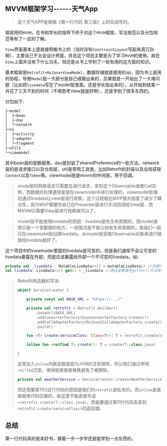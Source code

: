 ## MVVM框架学习------天气App

> 这个天气APP是根据《第一行代码 第三版》上的实战写的。

框架用的`MVVM`，在书和学长的指导下终于对这个`MVVM`框架，写法规范以及分包规范等有了一定的了解。

`View`界面基本上是直接照搬书上的（当时没有`ConstraintLayout`写起来真冗杂啊），主要自己不太会设计界面，并且这个项目主要是为了学习`MVVM`的使用，故在`View`上面并没有下什么功夫，但还是从书上学到了一些有用的这方面的知识。

基本框架是`Retrofit+RxJava+ViewModel`，数据存储就直接用的sp，因为书上是用的协程，导致`Model`层一大部分是自己琢磨出来的，后果就是一开始出了一大堆问题（比如把`livedata`写在了model层里面，还是学长指出来的），从开始到结束一共花了三天不到的时间（不用思考View就是好啊），还是学到了很多东西的。

分包如下:

```bash
├─model
│  ├─bean
│  ├─dao
│  └─network
├─ui
│  ├─activity
│  ├─adapter
│  └─fragment
├─utils
└─viewmodel
```

其中bean装的是数据类，dao是封装了sharedPreference的一些方法，network装的是请求接口以及仓库层，util是常用工具类，比如Retrofit的封装以及全局获取`Context`以及`Token`等。viewmodel层是mvvm的中间层，用于回调。

> mode层的网络请求只需要去进行请求，拿到这个Observable或者Call实例，而数据的处理通常是放在viewmodel中进行处理的，viewmodel处理后通过livedata让view层进行观察，这个过程相比MVP很大程度了减少了耦合性，因为MVP需要你自己在Presenter层进行手动回调给View层，而MVVM只需要View层进行观察就可以了。

> model层不能使用livedata的原因：livedata是有生命周期的，而model通常只是一个拿数据的地方，一般情况是不能让他有生命周期的，故我们一般只在viewmodel层创建livedata，从model层获取Observable对象再进行赋值给livedata就好了。

这个项目中的viewmodel里面的livedata是可变的，但是我们通常不会让可变的livedata暴露在外部，而是应该暴露给外部一个不可变的livedata，如:

```kotlin
private val _livedata : MutableLiveData<>() = mutableLiveData() //创建不可变的livedata
val livedata: LiveData<>() get() = _livedata //通过设置属性getter()方法来让不可变的livedata暴露给外部
```

> Retrofit构造器的写法:
>
> ```kotlin
> object ServiceCreator {
> 
>     private const val BASE_URL = "https://.../"
> 
>     private val retrofit = Retrofit.Builder()
>         .baseUrl(BASE_URL)
>         .addConverterFactory(GsonConverterFactory.create())
>         .addCallAdapterFactory(RxJava3CallAdapterFactory.create())
>         .build()
> 
>     fun <T> create(serviceClass: Class<T>): T = retrofit.create(serviceClass)
> 
>     inline fun <reified T> create(): T = create(T::class.java)
> 
> }
> ```
>
> 这里加入`inline`内联函数是因为JVM的泛型擦除，所以我们通过申明`reified`泛型，使得能够直接替换避免了被擦除。
>
> ```kotlin
> private val weatherService = ServiceCreator.create<WeatherService>()
> ```
>
> 而还需要第11行这行代码的原因是我们的`retrofit`是私有的，而`inline`是直接替换代码位置的，故这里不能直接写成`=retrofit.create(T::class.java)`，而是要通过第11行代码去拿到`retrofit.create(serviceClass)`的返回值。

## 总结

第一行代码真的是本好书，跟着一步一步学还是能学到一点东西的。
